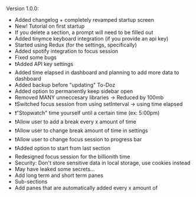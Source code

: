Version 1.0.0:
- Added changelog + completely revamped startup screen
- New! Tutorial on first startup
- If you delete a section, a prompt will need to be filled out
- Added tinymce keyboard integration (if you provide an api key)
- Started using Redux (for the settings, specifically)
- Added spotify integration to focus session
- Fixed some bugs
- ❗Added API key settings
- Added time elapsed in dashboard and planning to add more data to dashboard
- Added backup before "updating" To-Doz
- Added option to permanently keep sidebar open
- Removed MANY unneccesary libraries -> Reduced by 100mb
- ❗Switched focus session from using setInterval -> using time elapsed
- ❗"Stopwatch" time yourself until a certain time (ex: 5:00pm)
- ❗Allow user to add a break every x amount of time
- ❗Allow user to change break amount of time in settings
- ❗Allow user to change focus session to progress bar
- ❗Added option to start from last section
- Redesigned focus session for the billionith time
- Security: Don't store sensitive data in local storage, use cookies instead
- May have leaked some secrets...
- Add long term and short term panes
- Sub-sections
- Add panes that are automatically added every x amount of